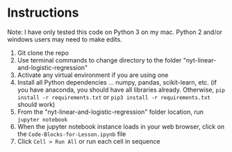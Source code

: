 # Instructions

Note: I have only tested this code on Python 3 on my mac. Python 2 and/or windows users may need to make edits.

1. Git clone the repo
2. Use terminal commands to change directory to the folder "nyt-linear-and-logistic-regression"
3. Activate any virtual environment if you are using one 
4. Install all Python dependencies ... numpy, pandas, scikit-learn, etc. (if you have anaconda, you should have all libraries already. Otherwise, `pip install -r requirements.txt` or `pip3 install -r requirements.txt` should work) 
5. From the "nyt-linear-and-logistic-regression" folder location, run `jupyter notebook`
6. When the jupyter notebook instance loads in your web browser, click on the `Code-Blocks-for-Lesson.ipynb` file
7. Click `Cell > Run All` or run each cell in sequence 

